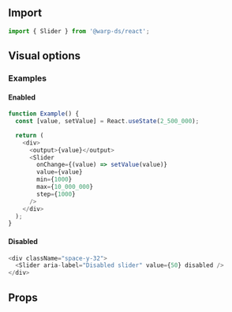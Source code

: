 ## Import

```js
import { Slider } from '@warp-ds/react';
```

## Visual options

### Examples

#### Enabled
```js
function Example() {
  const [value, setValue] = React.useState(2_500_000);

  return (
    <div>
      <output>{value}</output>
      <Slider
        onChange={(value) => setValue(value)}
        value={value}
        min={1000}
        max={10_000_000}
        step={1000}
      />
    </div>
  );
}
```

#### Disabled

```js
<div className="space-y-32">
  <Slider aria-label="Disabled slider" value={50} disabled />
</div>
```

## Props

<api-table type="react" component="Slider" />
